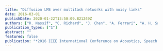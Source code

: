```yaml
---
title: "Diffusion LMS over multitask networks with noisy links"
date: 2016-03-01
publishDate: 2020-01-22T13:50:09.821249Z
authors: ["R. Nassif", "C. Richard", "J. Chen", "A. Ferrari", "A. H. Sayed"]
publication_types: ["1"]
abstract: ""
featured: false
publication: "*2016 IEEE International Conference on Acoustics, Speech and Signal Processing (ICASSP)*"
---
```


